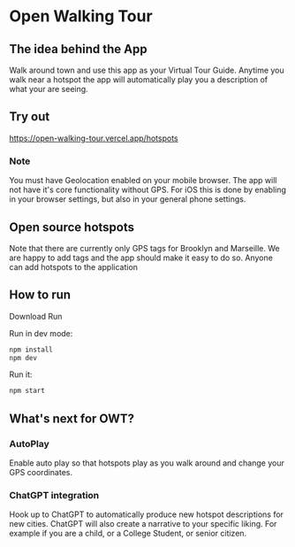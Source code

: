 # Open Walking Tour

## The idea behind the App
Walk around town and use this app as your Virtual Tour Guide. Anytime you walk near a hotspot the app will automatically play you a description of what your are seeing. 

## Try out 
https://open-walking-tour.vercel.app/hotspots

### Note 
You must have Geolocation enabled on your mobile browser. The app will not have it's core functionality without GPS. 
For iOS this is done by enabling in your browser settings, but also in your general phone settings. 


## Open source hotspots

Note that there are currently only GPS tags for Brooklyn and Marseille. We are happy to add tags and the app should make it easy to do so. Anyone can add hotspots to the application

## How to run 

Download
Run

<!-- #default-branch-switch -->

Run in dev mode:
```sh
npm install
npm dev
```

Run it:

```sh
npm start
```




## What's next for OWT?

### AutoPlay
Enable auto play so that hotspots play as you walk around and change your GPS coordinates.

### ChatGPT integration
Hook up to ChatGPT to automatically produce new hotspot descriptions for new cities. ChatGPT will also create a narrative to your specific liking. For example if you are a child, or a College Student, or senior citizen. 

